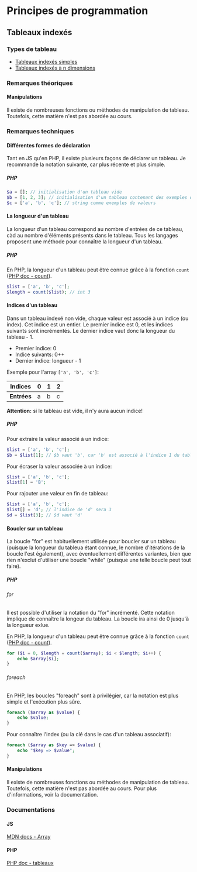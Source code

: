 # Principes de programmation

## Tableaux indexés

### Types de tableau

 - [Tableaux indexés simples](./d1/)
 - [Tableaux indexés à n dimensions](./dn/)

### Remarques théoriques

#### Manipulations

Il existe de nombreuses fonctions ou méthodes de manipulation de tableau. Toutefois, cette matière n'est pas abordée au cours.

### Remarques techniques

#### Différentes formes de déclaration

Tant en JS qu'en PHP, il existe plusieurs façons de déclarer un tableau. Je recommande la notation suivante, car plus récente et plus simple.

##### PHP

```php
$a = []; // initialisation d'un tableau vide
$b = [1, 2, 3]; // initialisation d'un tableau contenant des exemples de valeurs (entiers) indexées
$c = ['a', 'b', 'c']; // string comme exemples de valeurs
```

#### La longueur d'un tableau

La longueur d'un tableau correspond au nombre d'entrées de ce tableau, càd au nombre d'éléments présents dans le tableau. Tous les langages proposent une méthode pour connaître la longueur d'un tableau.

##### PHP

En PHP, la longueur d'un tableau peut être connue grâce à la fonction `count` ([PHP doc - count](https://www.php.net/manual/fr/function.count.php)).

```php
$list = ['a', 'b', 'c']; 
$length = count($list); // int 3
```

#### Indices d'un tableau

Dans un tableau indexé non vide, chaque valeur est associé à un indice (ou index). Cet indice est un entier. Le premier indice est 0, et les indices suivants sont incrémentés. Le dernier indice vaut donc la longueur du tableau - 1.

 - Premier indice: 0
 - Indice suivants: 0++
 - Dernier indice: longueur - 1

Exemple pour l'array `['a', 'b', 'c']`:

| **Indices** | 0 | 1 | 2 |
|-------------|---|---|---|
| **Entrées** | a | b | c |

**Attention:** si le tableau est vide, il n'y aura aucun indice!

##### PHP

Pour extraire la valeur associé à un indice:

```php
$list = ['a', 'b', 'c']; 
$b = $list[1]; // $b vaut 'b', car 'b' est associé à l'indice 1 du tableau $list
```

Pour écraser la valeur associée à un indice:

```php
$list = ['a', 'b', 'c']; 
$list[1] = 'B';
```

Pour rajouter une valeur en fin de tableau:

```php
$list = ['a', 'b', 'c']; 
$list[] = 'd'; // l'indice de 'd' sera 3
$d = $list[3]; // $d vaut 'd'
```

#### Boucler sur un tableau

La boucle "for" est habituellement utilisée pour boucler sur un tableau (puisque la longueur du tableua étant connue, le nombre d'itérations de la boucle l'est également), avec éventuellement différentes variantes, bien que rien n'exclut d'utiliser une boucle "while" (puisque une telle boucle peut tout faire).

##### PHP

###### for

Il est possible d'utiliser la notation du "for" incrémenté. Cette notation implique de connaître la longeur du tableau. La boucle ira ainsi de 0 jusqu'à la longueur exlue.

En PHP, la longueur d'un tableau peut être connue grâce à la fonction `count` ([PHP doc - count](https://www.php.net/manual/fr/function.count.php)).

```php
for ($i = 0, $length = count($array); $i < $length; $i++) {
    echo $array[$i];
}
```

###### foreach

En PHP, les boucles "foreach" sont à privilégier, car la notation est plus simple et l'exécution plus sûre.

```php
foreach ($array as $value) {
    echo $value;
}
```
Pour connaître l'index (ou la clé dans le cas d'un tableau associatif):

```php
foreach ($array as $key => $value) {
    echo "$key => $value";
}
```

#### Manipulations

Il existe de nombreuses fonctions ou méthodes de manipulation de tableau. Toutefois, cette matière n'est pas abordée au cours. Pour plus d'informations, voir la documentation.

### Documentations

#### JS

[MDN docs - Array](https://developer.mozilla.org/fr/docs/Web/JavaScript/Reference/Global_Objects/Array)

#### PHP

[PHP doc - tableaux](https://www.php.net/manual/fr/language.types.array.php)
